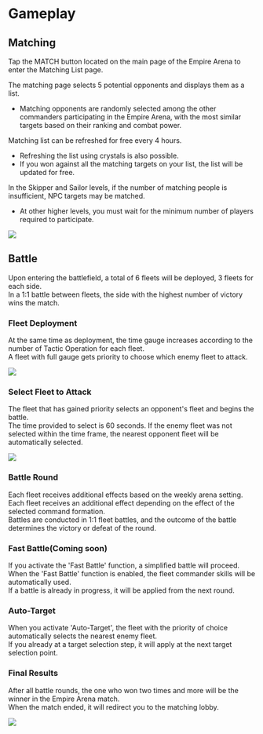 # Gameplay


## Matching

Tap the MATCH button located on the main page of the Empire Arena to enter the Matching List page.<br>

The matching page selects 5 potential opponents and displays them as a list. 
 - Matching opponents are randomly selected among the other commanders participating in the Empire Arena, with the most similar targets based on their ranking and combat power.<br>

Matching list can be refreshed for free every 4 hours.
 - Refreshing the list using crystals is also possible.
 - If you won against all the matching targets on your list, the list will be updated for free.<br>

In the Skipper and Sailor levels, if the number of matching people is insufficient, NPC targets may be matched.
 - At other higher levels, you must wait for the minimum number of players required to participate.<br>
 
 ![](https://astrokings.s3.ap-northeast-2.amazonaws.com/html/img/help/1500_06.jpg)


## Battle

Upon entering the battlefield, a total of 6 fleets will be deployed, 3 fleets for each side.<br>
In a 1:1 battle between fleets, the side with the highest number of victory wins the match.<br>

### Fleet Deployment
At the same time as deployment, the time gauge increases according to the number of Tactic Operation for each fleet.<br>
A fleet with full gauge gets priority to choose which enemy fleet to attack.<br>

![](https://astrokings.s3.ap-northeast-2.amazonaws.com/html/img/help/1500_07.jpg)

### Select Fleet to Attack
The fleet that has gained priority selects an opponent's fleet and begins the battle.<br>
The time provided to select is 60 seconds. If the enemy fleet was not selected within the time frame, the nearest opponent fleet will be automatically selected.<br>

![](https://astrokings.s3.ap-northeast-2.amazonaws.com/html/img/help/1500_08.jpg)

### Battle Round
Each fleet receives additional effects based on the weekly arena setting.<br>
Each fleet receives an additional effect depending on the effect of the selected command formation.<br>
Battles are conducted in 1:1 fleet battles, and the outcome of the battle determines the victory or defeat of the round.<br>

### Fast Battle(Coming soon)
If you activate the 'Fast Battle' function, a simplified battle will proceed.<br>
When the 'Fast Battle' function is enabled, the fleet commander skills will be automatically used.<br>
If a battle is already in progress, it will be applied from the next round.<br>

### Auto-Target
When you activate 'Auto-Target', the fleet with the priority of choice automatically selects the nearest enemy fleet.<br>
If you already at a target selection step, it will apply at the next target selection point.<br>

### Final Results
After all battle rounds, the one who won two times and more will be the winner in the Empire Arena match.<br>
When the match ended, it will redirect you to the matching lobby.<br>

![](https://astrokings.s3.ap-northeast-2.amazonaws.com/html/img/help/1500_09.jpg)